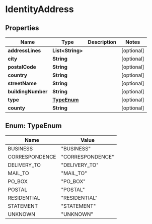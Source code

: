 
# IdentityAddress

## Properties
Name | Type | Description | Notes
------------ | ------------- | ------------- | -------------
**addressLines** | **List&lt;String&gt;** |  |  [optional]
**city** | **String** |  |  [optional]
**postalCode** | **String** |  |  [optional]
**country** | **String** |  |  [optional]
**streetName** | **String** |  |  [optional]
**buildingNumber** | **String** |  |  [optional]
**type** | [**TypeEnum**](#TypeEnum) |  |  [optional]
**county** | **String** |  |  [optional]


<a name="TypeEnum"></a>
## Enum: TypeEnum
Name | Value
---- | -----
BUSINESS | &quot;BUSINESS&quot;
CORRESPONDENCE | &quot;CORRESPONDENCE&quot;
DELIVERY_TO | &quot;DELIVERY_TO&quot;
MAIL_TO | &quot;MAIL_TO&quot;
PO_BOX | &quot;PO_BOX&quot;
POSTAL | &quot;POSTAL&quot;
RESIDENTIAL | &quot;RESIDENTIAL&quot;
STATEMENT | &quot;STATEMENT&quot;
UNKNOWN | &quot;UNKNOWN&quot;



